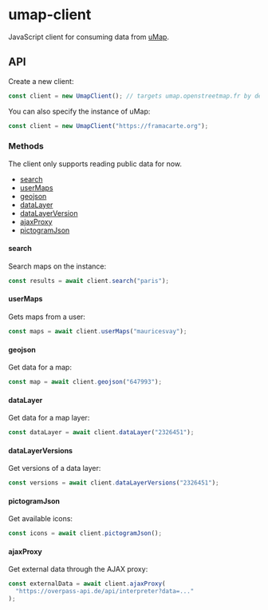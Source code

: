 # umap-client

JavaScript client for consuming data from [uMap](https://github.com/umap-project/umap).

## API

Create a new client:

```js
const client = new UmapClient(); // targets umap.openstreetmap.fr by default
```

You can also specify the instance of uMap:

```js
const client = new UmapClient("https://framacarte.org");
```

### Methods

The client only supports reading public data for now.

- [search](#search)
- [userMaps](#userMaps)
- [geojson](#geojson)
- [dataLayer](#dataLayer)
- [dataLayerVersion](#dataLayerVersion)
- [ajaxProxy](#ajaxProxy)
- [pictogramJson](#pictogramJson)

#### search

Search maps on the instance:

```js
const results = await client.search("paris");
```

#### userMaps

Gets maps from a user:

```js
const maps = await client.userMaps("mauricesvay");
```

#### geojson

Get data for a map:

```js
const map = await client.geojson("647993");
```

#### dataLayer

Get data for a map layer:

```js
const dataLayer = await client.dataLayer("2326451");
```

#### dataLayerVersions

Get versions of a data layer:

```js
const versions = await client.dataLayerVersions("2326451");
```

#### pictogramJson

Get available icons:

```js
const icons = await client.pictogramJson();
```

#### ajaxProxy

Get external data through the AJAX proxy:

```js
const externalData = await client.ajaxProxy(
  "https://overpass-api.de/api/interpreter?data=..."
);
```
